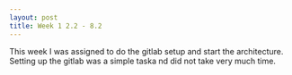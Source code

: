 ```yaml
---
layout: post
title: Week 1 2.2 - 8.2
---
```


This week I was assigned to do the gitlab setup and start the architecture. Setting up the gitlab was a simple taska nd did not take very much time. 
